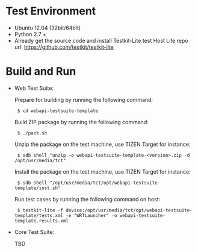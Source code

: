 # Test Environment
- Ubuntu 12.04 (32bit/64bit)
- Python 2.7 +
- Already get the source code and install Testkit-Lite test Host 
  Lite repo url: https://github.com/testkit/testkit-lite

# Build and Run

- Web Test Suite:

   Prepare for building by running the following command:

       $ cd webapi-testsuite-template

   Build ZIP package by running the following command:

       $ ./pack.sh

   Unzip the package on the test machine, use TIZEN Target for instance:

       $ sdb shell "unzip -o webapi-testsuite-template-<version>.zip -d /opt/usr/media/tct"

   Install the package on the test machine, use TIZEN Target for instance:

       $ sdb shell "/opt/usr/media/tct/opt/webapi-testsuite-template/inst.sh"

   Run test cases by running the following command on host:

       $ testkit-lite -f device:/opt/usr/media/tct/opt/webapi-testsuite-template/tests.xml -e "WRTLauncher" -o webapi-testsuite-template.results.xml

- Core Test Suite:

  TBD
